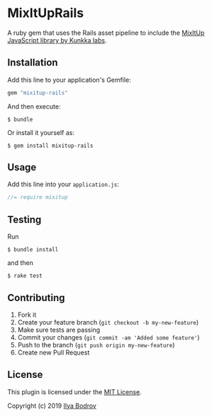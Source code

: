 # MixItUpRails

A ruby gem that uses the Rails asset pipeline to include the [MixItUp JavaScript library by Kunkka labs](https://www.kunkalabs.com/mixitup).

## Installation

Add this line to your application's Gemfile:

```ruby
gem "mixitup-rails"
```

And then execute:

```console
$ bundle
```

Or install it yourself as:

```console
$ gem install mixitup-rails
```

## Usage

Add this line into your `application.js`:

```js
//= require mixitup
```

## Testing

Run

```console
$ bundle install
```

and then

```console
$ rake test
```

## Contributing

1. Fork it
2. Create your feature branch (`git checkout -b my-new-feature`)
3. Make sure tests are passing
4. Commit your changes (`git commit -am 'Added some feature'`)
5. Push to the branch (`git push origin my-new-feature`)
6. Create new Pull Request

## License

This plugin is licensed under the [MIT License](https://github.com/bodrovis/mixitup-rails/blob/master/LICENSE.txt).

Copyright (c) 2019 [Ilya Bodrov](http://bodrovis.tech)
